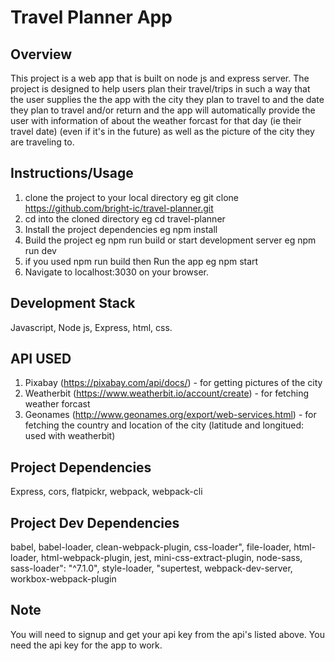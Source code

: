 # Travel Planner App

## Overview
This project is a web app that is built on node js and express server.
The project is designed to help users plan their travel/trips in such a way that the user supplies
the the app with the city they plan to travel to and the date they plan to travel and/or return and the app will automatically provide the user with information of about the weather forcast for that day (ie their travel date) (even if it's in the future) as well as the picture of the city they are traveling to.

## Instructions/Usage
1. clone the project to your local directory eg git clone https://github.com/bright-ic/travel-planner.git
2. cd into the cloned directory eg cd travel-planner
3. Install the project dependencies eg npm install
4. Build the project eg npm run build or start development server eg npm run dev
5. if you used npm run build then Run the app eg npm start
5. Navigate to localhost:3030 on your browser.

## Development Stack
Javascript, Node js, Express, html, css.

## API USED
1. Pixabay (https://pixabay.com/api/docs/) - for getting pictures of the city
2. Weatherbit (https://www.weatherbit.io/account/create) -  for fetching weather forcast
3. Geonames (http://www.geonames.org/export/web-services.html) -  for fetching the country and location of the city (latitude and longitued: used with weatherbit)

## Project Dependencies
Express, cors, flatpickr, webpack, webpack-cli

## Project Dev Dependencies
babel, babel-loader, clean-webpack-plugin, css-loader", file-loader, html-loader,
html-webpack-plugin, jest, mini-css-extract-plugin, node-sass, sass-loader": "^7.1.0",
style-loader, "supertest, webpack-dev-server, workbox-webpack-plugin

## Note
You will need to signup and get your api key from the api's listed above.
You need the api key for the app to work.
